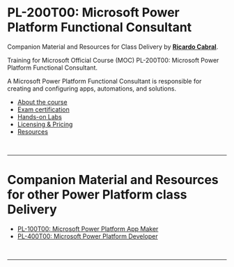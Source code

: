 <a id="top" />

<br/>

# PL-200T00: Microsoft Power Platform Functional Consultant

Companion Material and Resources for Class Delivery by [**Ricardo Cabral**](https://www.rramoscabral.com).

Training for Microsoft Official Course (MOC) PL-200T00: Microsoft Power Platform Functional Consultant.

A Microsoft Power Platform Functional Consultant is responsible for creating and configuring apps, automations, and solutions. 

- [About the course](./about-the-course.md)
- [Exam certification](./exam.md)
- [Hands-on Labs](./hands-on-labs.md)
- [Licensing & Pricing](./licensing-pricing.md)
- [Resources](./resources.md)

<br>

---

# Companion Material and Resources for other Power Platform class Delivery

- [PL-100T00: Microsoft Power Platform App Maker](https://pl-100.rramoscabral.com)
- [PL-400T00: Microsoft Power Platform Developer](https://pl-400.rramoscabral.com) 

<br/>

---
